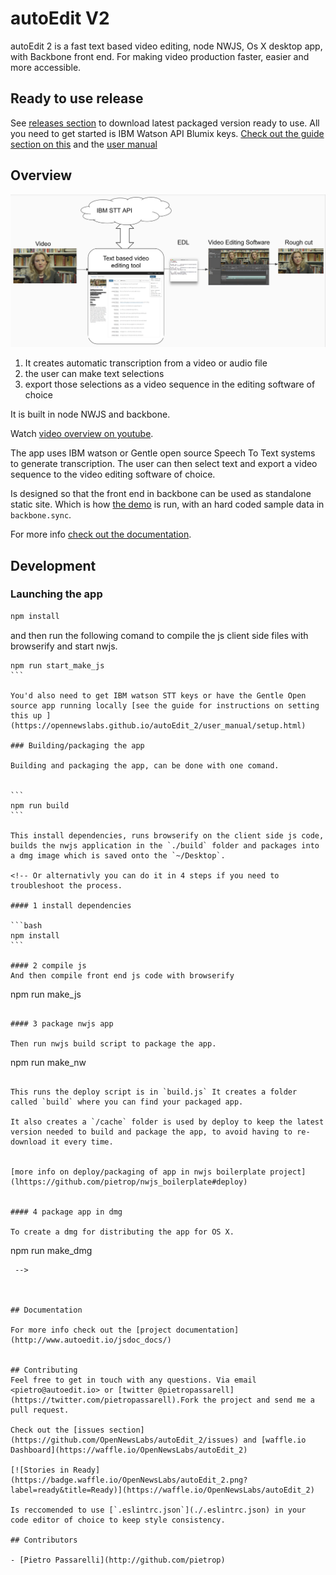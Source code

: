 # autoEdit V2

autoEdit 2 is a fast text based video editing, node NWJS, Os X desktop app, with Backbone front end. For making video production faster, easier and more accessible.

## Ready to use release 

See [releases section](https://github.com/OpenNewsLabs/autoEdit_2/releases) to download latest packaged version ready to use. 
All you need to get started is IBM Watson API Blumix keys. [Check out the guide section on this](https://opennewslabs.github.io/autoEdit_2/user_manual/setup.html) and the [user manual](https://opennewslabs.github.io/autoEdit_2/user_manual/usage.html)

## Overview

![Overview diagram ](/docs/img/tutorial/0_diagram.png)

1. It creates automatic transcription from a video or audio file
2. the user can make text selections 
3. export those selections as a video sequence in the editing software of choice

It is built in node NWJS and backbone. 

<!-- ![Transcription ](/docs/img/gif/3_transcription.gif) -->

Watch [video overview on youtube](http://www.youtube.com/watch?v=4z143-nJlzs).

The app uses IBM watson or Gentle open source Speech To Text systems to generate transcription.
The user can then select text and export a video sequence to the video editing software of choice.

Is designed so that the front end in backbone can be used as standalone static site. Which is how 
[the demo](https://opennewslabs.github.io/autoEdit_2/public/demo/frontEnd/index.html#transcriptions) is run, with an hard coded sample data in `backbone.sync`.

For more info [check out the documentation](http://www.autoedit.io/jsdoc_docs/).

## Development

### Launching the app

```bash
npm install
``` 

and then run the following comand to compile the js client side files with browserify and start nwjs. 

````
npm run start_make_js
```

You'd also need to get IBM watson STT keys or have the Gentle Open source app running locally [see the guide for instructions on setting this up ](https://opennewslabs.github.io/autoEdit_2/user_manual/setup.html)

### Building/packaging the app

Building and packaging the app, can be done with one comand. 


```
npm run build
```

This install dependencies, runs browserify on the client side js code, builds the nwjs application in the `./build` folder and packages into a dmg image which is saved onto the `~/Desktop`. 

<!-- Or alternativly you can do it in 4 steps if you need to troubleshoot the process.

#### 1 install dependencies 

```bash
npm install
``` 

#### 2 compile js 
And then compile front end js code with browserify

````
npm run make_js
```

#### 3 package nwjs app

Then run nwjs build script to package the app. 
````
npm run make_nw
```

This runs the deploy script is in `build.js` It creates a folder called `build` where you can find your packaged app. 

It also creates a `/cache` folder is used by deploy to keep the latest version needed to build and package the app, to avoid having to re-download it every time.


[more info on deploy/packaging of app in nwjs boilerplate project](lhttps://github.com/pietrop/nwjs_boilerplate#deploy)


#### 4 package app in dmg 

To create a dmg for distributing the app for OS X.

````
npm run make_dmg
```
 -->



## Documentation 

For more info check out the [project documentation](http://www.autoedit.io/jsdoc_docs/)


## Contributing
Feel free to get in touch with any questions. Via email <pietro@autoedit.io> or [twitter @pietropassarell](https://twitter.com/pietropassarell).Fork the project and send me a pull request.

Check out the [issues section](https://github.com/OpenNewsLabs/autoEdit_2/issues) and [waffle.io Dashboard](https://waffle.io/OpenNewsLabs/autoEdit_2)

[![Stories in Ready](https://badge.waffle.io/OpenNewsLabs/autoEdit_2.png?label=ready&title=Ready)](https://waffle.io/OpenNewsLabs/autoEdit_2)

Is reccomended to use [`.eslintrc.json`](./.eslintrc.json) in your code editor of choice to keep style consistency.

## Contributors

- [Pietro Passarelli](http://github.com/pietrop)


